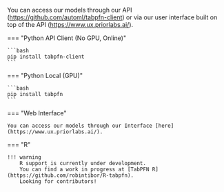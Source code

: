 You can access our models through our API (https://github.com/automl/tabpfn-client) or via our user interface built on top of the API (https://www.ux.priorlabs.ai/).

=== "Python API Client (No GPU, Online)"

    ```bash
    pip install tabpfn-client
    ```

=== "Python Local (GPU)"

    ```bash
    pip install tabpfn
    ```

=== "Web Interface"

    You can access our models through our Interface [here](https://www.ux.priorlabs.ai/).

=== "R"

    !!! warning
        R support is currently under development.
        You can find a work in progress at [TabPFN R](https://github.com/robintibor/R-tabpfn).
        Looking for contributors!